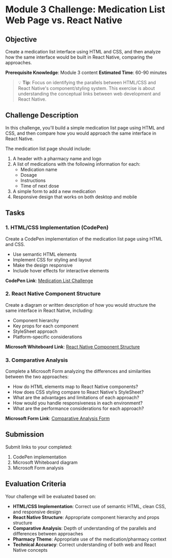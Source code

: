 # Module 3 Challenge: Medication List Web Page vs. React Native

## Objective
Create a medication list interface using HTML and CSS, and then analyze how the same interface would be built in React Native, comparing the approaches.

**Prerequisite Knowledge**: Module 3 content
**Estimated Time**: 60-90 minutes

> 💡 **Tip**: Focus on identifying the parallels between HTML/CSS and React Native's component/styling system. This exercise is about understanding the conceptual links between web development and React Native.

## Challenge Description

In this challenge, you'll build a simple medication list page using HTML and CSS, and then compare how you would approach the same interface in React Native.

The medication list page should include:

1. A header with a pharmacy name and logo
2. A list of medications with the following information for each:
   - Medication name
   - Dosage
   - Instructions
   - Time of next dose
3. A simple form to add a new medication
4. Responsive design that works on both desktop and mobile

## Tasks

### 1. HTML/CSS Implementation (CodePen)

Create a CodePen implementation of the medication list page using HTML and CSS.

- Use semantic HTML elements
- Implement CSS for styling and layout
- Make the design responsive
- Include hover effects for interactive elements

**CodePen Link**: [Medication List Challenge](https://codepen.io/your-username/pen/create)

### 2. React Native Component Structure

Create a diagram or written description of how you would structure the same interface in React Native, including:

- Component hierarchy
- Key props for each component
- StyleSheet approach
- Platform-specific considerations

**Microsoft Whiteboard Link**: [React Native Component Structure](https://link-to-whiteboard)

### 3. Comparative Analysis

Complete a Microsoft Form analyzing the differences and similarities between the two approaches:

- How do HTML elements map to React Native components?
- How does CSS styling compare to React Native's StyleSheet?
- What are the advantages and limitations of each approach?
- How would you handle responsiveness in each environment?
- What are the performance considerations for each approach?

**Microsoft Form Link**: [Comparative Analysis Form](https://link-to-form)

## Submission

Submit links to your completed:
1. CodePen implementation
2. Microsoft Whiteboard diagram
3. Microsoft Form analysis

## Evaluation Criteria

Your challenge will be evaluated based on:

- **HTML/CSS Implementation**: Correct use of semantic HTML, clean CSS, and responsive design
- **React Native Structure**: Appropriate component hierarchy and props structure
- **Comparative Analysis**: Depth of understanding of the parallels and differences between approaches
- **Pharmacy Theme**: Appropriate use of the medication/pharmacy context
- **Technical Accuracy**: Correct understanding of both web and React Native concepts 